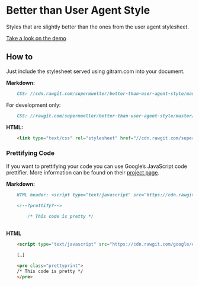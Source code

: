 Better than User Agent Style
==============================
Styles that are slightly better than the ones from the user agent stylesheet.

[Take a look on the demo](./blob/master/demo/index.md)

How to
------

Just include the stylesheet served using gitram.com into your document.

**Markdown:**

```md
	CSS: //cdn.rawgit.com/supermueller/better-than-user-agent-style/master/css/styles.css
```
For development only:

```md
	CSS: //rawgit.com/supermueller/better-than-user-agent-style/master/css/styles.css
```

**HTML:**

```html
	<link type="text/css" rel="stylesheet" href="//cdn.rawgit.com/supermueller/better-than-user-agent-style/master/css/styles.css">
```

### Prettifying Code

If you want to prettifying your code you can use Google’s JavaScript code prettifier. More information can be found on their [project page](https://github.com/google/code-prettify/blob/master/docs/getting_started.md).

**Markdown:**

```md
	HTML header: <script type="text/javascript" src="https://cdn.rawgit.com/google/code-prettify/master/loader/run_prettify.js"></script>

	<!--?prettify?-->
		
		/* This code is pretty */
		
```
		
**HTML**

```html
	<script type="text/javascript" src="https://cdn.rawgit.com/google/code-prettify/master/loader/run_prettify.js"></script>

	[…]

	<pre class="prettyprint">
	/* This code is pretty */
	</pre>

```
